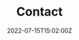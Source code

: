 ---
title: "Contact"  # Add a page title.
# summary: "Publicaciones relacionadas con MetaDocencia."  # Add a page description.
date: "2022-07-15T15:02:00Z"  # Add today's date.
type: "widget_page"  # Page type is a Widget Page
---